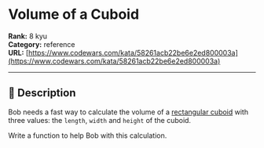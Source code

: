 # Volume of a Cuboid

**Rank:** 8 kyu  
**Category:** reference  
**URL:** [https://www.codewars.com/kata/58261acb22be6e2ed800003a](https://www.codewars.com/kata/58261acb22be6e2ed800003a)

---

## 📝 Description

Bob needs a fast way to calculate the volume of a [rectangular cuboid](https://en.wikipedia.org/wiki/Rectangular_cuboid) with three values: the `length`, `width` and `height` of the cuboid.

Write a function to help Bob with this calculation.

